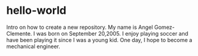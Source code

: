 # hello-world
Intro on how to create a new repository. 
My name is Angel Gomez-Clemente.
 I was born on September 20,2005.
 I enjoy playing soccer and have been playing it since I was a young kid.
  One day, I hope to become a mechanical engineer.
